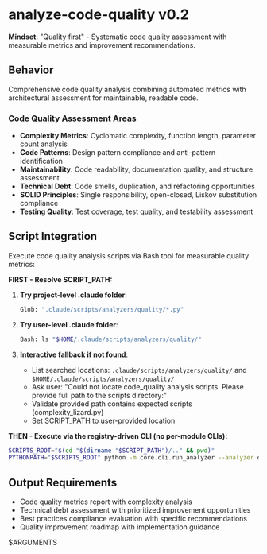# analyze-code-quality v0.2

**Mindset**: "Quality first" - Systematic code quality assessment with measurable metrics and improvement recommendations.

## Behavior

Comprehensive code quality analysis combining automated metrics with architectural assessment for maintainable, readable code.

### Code Quality Assessment Areas

- **Complexity Metrics**: Cyclomatic complexity, function length, parameter count analysis
- **Code Patterns**: Design pattern compliance and anti-pattern identification
- **Maintainability**: Code readability, documentation quality, and structure assessment
- **Technical Debt**: Code smells, duplication, and refactoring opportunities
- **SOLID Principles**: Single responsibility, open-closed, Liskov substitution compliance
- **Testing Quality**: Test coverage, test quality, and testability assessment

## Script Integration

Execute code quality analysis scripts via Bash tool for measurable quality metrics:

**FIRST - Resolve SCRIPT_PATH:**

1. **Try project-level .claude folder**:

   ```bash
   Glob: ".claude/scripts/analyzers/quality/*.py"
   ```

2. **Try user-level .claude folder**:

   ```bash
   Bash: ls "$HOME/.claude/scripts/analyzers/quality/"
   ```

3. **Interactive fallback if not found**:
   - List searched locations: `.claude/scripts/analyzers/quality/` and `$HOME/.claude/scripts/analyzers/quality/`
   - Ask user: "Could not locate code_quality analysis scripts. Please provide full path to the scripts directory:"
   - Validate provided path contains expected scripts (complexity_lizard.py)
   - Set SCRIPT_PATH to user-provided location

**THEN - Execute via the registry-driven CLI (no per-module CLIs):**

```bash
SCRIPTS_ROOT="$(cd "$(dirname "$SCRIPT_PATH")/.." && pwd)"
PYTHONPATH="$SCRIPTS_ROOT" python -m core.cli.run_analyzer --analyzer quality:lizard --target . --output-format json
```

## Output Requirements

- Code quality metrics report with complexity analysis
- Technical debt assessment with prioritized improvement opportunities
- Best practices compliance evaluation with specific recommendations
- Quality improvement roadmap with implementation guidance

$ARGUMENTS
